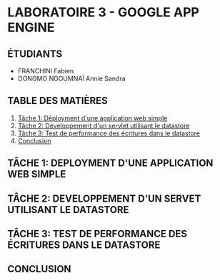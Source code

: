 # LABORATOIRE 3 - GOOGLE APP ENGINE

## ÉTUDIANTS

* FRANCHINI Fabien
* DONGMO NGOUMNAÏ Annie Sandra

## TABLE DES MATIÈRES

1. [Tâche 1: Déployment d'une application web simple](#t%C3%82che-1-deployment-dune-application-web-simple)
2. [Tâche 2: Développement d'un servlet utilisant le datastore](#t%C3%82che-2-developpement-dun-servet-utilisant-le-datastore)
3. [Tâche 3: Test de performance des écritures dans le datastore](#t%C3%82che-3-test-de-performance-des-%C3%89critures-dans-le-datastore)
4. [Conclusion](#conclusion)

## TÂCHE 1: DEPLOYMENT D'UNE APPLICATION WEB SIMPLE

## TÂCHE 2: DEVELOPPEMENT D'UN SERVET UTILISANT LE DATASTORE

## TÂCHE 3: TEST DE PERFORMANCE DES ÉCRITURES DANS LE DATASTORE

## CONCLUSION
